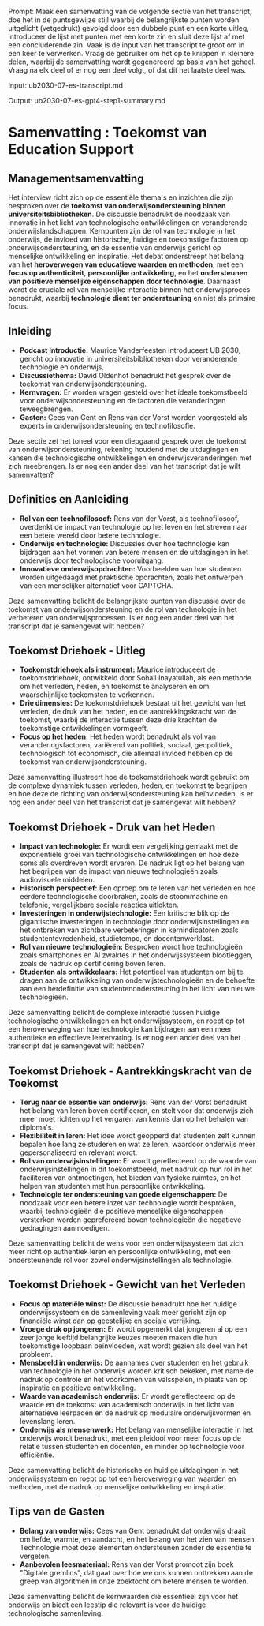 Prompt: Maak een samenvatting van de volgende sectie van het transcript, doe het in de puntsgewijze stijl waarbij de belangrijkste punten worden uitgelicht (vetgedrukt) gevolgd door een dubbele punt en een korte uitleg, introduceer de lijst met punten met een korte zin en sluit deze lijst af met een concluderende zin. Vaak is de input van het transcript te groot om in een keer te verwerken. Vraag de gebruiker om het op te knippen in kleinere delen, waarbij de samenvatting wordt gegenereerd op basis van het geheel.  Vraag na elk deel of er nog een deel volgt, of dat dit het laatste deel was.

Input: ub2030-07-es-transcript.md

Output: ub2030-07-es-gpt4-step1-summary.md

# Samenvatting : Toekomst van Education Support

## Managementsamenvatting

Het interview richt zich op de essentiële thema's en inzichten die zijn besproken over de **toekomst van onderwijsondersteuning binnen universiteitsbibliotheken**. De discussie benadrukt de noodzaak van innovatie in het licht van technologische ontwikkelingen en veranderende onderwijslandschappen. Kernpunten zijn de rol van technologie in het onderwijs, de invloed van historische, huidige en toekomstige factoren op onderwijsondersteuning, en de essentie van onderwijs gericht op menselijke ontwikkeling en inspiratie. 
Het debat onderstreept het belang van het **heroverwegen van educatieve waarden en methoden**, met een **focus op authenticiteit**, **persoonlijke ontwikkeling**, en het **ondersteunen van positieve menselijke eigenschappen door technologie**. Daarnaast wordt de cruciale rol van menselijke interactie binnen het onderwijsproces benadrukt, waarbij **technologie dient ter ondersteuning** en niet als primaire focus.


## Inleiding

- **Podcast Introductie:** Maurice Vanderfeesten introduceert UB 2030, gericht op innovatie in universiteitsbibliotheken door veranderende technologie en onderwijs.
- **Discussiethema:** David Oldenhof benadrukt het gesprek over de toekomst van onderwijsondersteuning.
- **Kernvragen:** Er worden vragen gesteld over het ideale toekomstbeeld voor onderwijsondersteuning en de factoren die veranderingen teweegbrengen.
- **Gasten:** Cees van Gent en Rens van der Vorst worden voorgesteld als experts in onderwijsondersteuning en technofilosofie.

Deze sectie zet het toneel voor een diepgaand gesprek over de toekomst van onderwijsondersteuning, rekening houdend met de uitdagingen en kansen die technologische ontwikkelingen en onderwijsveranderingen met zich meebrengen. Is er nog een ander deel van het transcript dat je wilt samenvatten?

## Definities en Aanleiding

- **Rol van een technofilosoof:** Rens van der Vorst, als technofilosoof, overdenkt de impact van technologie op het leven en het streven naar een betere wereld door betere technologie.
- **Onderwijs en technologie:** Discussies over hoe technologie kan bijdragen aan het vormen van betere mensen en de uitdagingen in het onderwijs door technologische vooruitgang.
- **Innovatieve onderwijsopdrachten:** Voorbeelden van hoe studenten worden uitgedaagd met praktische opdrachten, zoals het ontwerpen van een menselijker alternatief voor CAPTCHA.

Deze samenvatting belicht de belangrijkste punten van discussie over de toekomst van onderwijsondersteuning en de rol van technologie in het verbeteren van onderwijsprocessen. Is er nog een ander deel van het transcript dat je samengevat wilt hebben?

## Toekomst Driehoek - Uitleg

- **Toekomstdriehoek als instrument:** Maurice introduceert de toekomstdriehoek, ontwikkeld door Sohail Inayatullah, als een methode om het verleden, heden, en toekomst te analyseren en om waarschijnlijke toekomsten te verkennen.
- **Drie dimensies:** De toekomstdriehoek bestaat uit het gewicht van het verleden, de druk van het heden, en de aantrekkingskracht van de toekomst, waarbij de interactie tussen deze drie krachten de toekomstige ontwikkelingen vormgeeft.
- **Focus op het heden:** Het heden wordt benadrukt als vol van veranderingsfactoren, variërend van politiek, sociaal, geopolitiek, technologisch tot economisch, die allemaal invloed hebben op de toekomst van onderwijsondersteuning.

Deze samenvatting illustreert hoe de toekomstdriehoek wordt gebruikt om de complexe dynamiek tussen verleden, heden, en toekomst te begrijpen en hoe deze de richting van onderwijsondersteuning kan beïnvloeden. Is er nog een ander deel van het transcript dat je samengevat wilt hebben?

## Toekomst Driehoek - Druk van het Heden

- **Impact van technologie:** Er wordt een vergelijking gemaakt met de exponentiële groei van technologische ontwikkelingen en hoe deze soms als overdreven wordt ervaren. De nadruk ligt op het belang van het begrijpen van de impact van nieuwe technologieën zoals audiovisuele middelen.
- **Historisch perspectief:** Een oproep om te leren van het verleden en hoe eerdere technologische doorbraken, zoals de stoommachine en telefonie, vergelijkbare sociale reacties uitlokten.
- **Investeringen in onderwijstechnologie:** Een kritische blik op de gigantische investeringen in technologie door onderwijsinstellingen en het ontbreken van zichtbare verbeteringen in kernindicatoren zoals studententevredenheid, studietempo, en docentenwerklast.
- **Rol van nieuwe technologieën:** Besproken wordt hoe technologieën zoals smartphones en AI zwaktes in het onderwijssysteem blootleggen, zoals de nadruk op certificering boven leren.
- **Studenten als ontwikkelaars:** Het potentieel van studenten om bij te dragen aan de ontwikkeling van onderwijstechnologieën en de behoefte aan een herdefinitie van studentenondersteuning in het licht van nieuwe technologieën.

Deze samenvatting belicht de complexe interactie tussen huidige technologische ontwikkelingen en het onderwijssysteem, en roept op tot een heroverweging van hoe technologie kan bijdragen aan een meer authentieke en effectieve leerervaring. Is er nog een ander deel van het transcript dat je samengevat wilt hebben?

## Toekomst Driehoek - Aantrekkingskracht van de Toekomst

- **Terug naar de essentie van onderwijs:** Rens van der Vorst benadrukt het belang van leren boven certificeren, en stelt voor dat onderwijs zich meer moet richten op het vergaren van kennis dan op het behalen van diploma's.
- **Flexibiliteit in leren:** Het idee wordt geopperd dat studenten zelf kunnen bepalen hoe lang ze studeren en wat ze leren, waardoor onderwijs meer gepersonaliseerd en relevant wordt.
- **Rol van onderwijsinstellingen:** Er wordt gereflecteerd op de waarde van onderwijsinstellingen in dit toekomstbeeld, met nadruk op hun rol in het faciliteren van ontmoetingen, het bieden van fysieke ruimtes, en het helpen van studenten met hun persoonlijke ontwikkeling.
- **Technologie ter ondersteuning van goede eigenschappen:** De noodzaak voor een betere inzet van technologie wordt besproken, waarbij technologieën die positieve menselijke eigenschappen versterken worden geprefereerd boven technologieën die negatieve gedragingen aanmoedigen.

Deze samenvatting belicht de wens voor een onderwijssysteem dat zich meer richt op authentiek leren en persoonlijke ontwikkeling, met een ondersteunende rol voor zowel onderwijsinstellingen als technologie.

## Toekomst Driehoek - Gewicht van het Verleden

- **Focus op materiële winst:** De discussie benadrukt hoe het huidige onderwijssysteem en de samenleving vaak meer gericht zijn op financiële winst dan op geestelijke en sociale verrijking.
- **Vroege druk op jongeren:** Er wordt opgemerkt dat jongeren al op een zeer jonge leeftijd belangrijke keuzes moeten maken die hun toekomstige loopbaan beïnvloeden, wat wordt gezien als deel van het probleem.
- **Mensbeeld in onderwijs:** De aannames over studenten en het gebruik van technologie in het onderwijs worden kritisch bekeken, met name de nadruk op controle en het voorkomen van valsspelen, in plaats van op inspiratie en positieve ontwikkeling.
- **Waarde van academisch onderwijs:** Er wordt gereflecteerd op de waarde en de toekomst van academisch onderwijs in het licht van alternatieve leerpaden en de nadruk op modulaire onderwijsvormen en levenslang leren.
- **Onderwijs als mensenwerk:** Het belang van menselijke interactie in het onderwijs wordt benadrukt, met een pleidooi voor meer focus op de relatie tussen studenten en docenten, en minder op technologie voor efficiëntie.

Deze samenvatting belicht de historische en huidige uitdagingen in het onderwijssysteem en roept op tot een heroverweging van waarden en methoden, met de nadruk op menselijke ontwikkeling en inspiratie.

## Tips van de Gasten

- **Belang van onderwijs:** Cees van Gent benadrukt dat onderwijs draait om liefde, warmte, en aandacht, en het belang van het zien van mensen. Technologie moet deze elementen ondersteunen zonder de essentie te vergeten.
- **Aanbevolen leesmateriaal:** Rens van der Vorst promoot zijn boek "Digitale gremlins", dat gaat over hoe we ons kunnen onttrekken aan de greep van algoritmen in onze zoektocht om betere mensen te worden.

Deze samenvatting belicht de kernwaarden die essentieel zijn voor het onderwijs en biedt een leestip die relevant is voor de huidige technologische samenleving.

